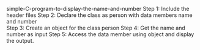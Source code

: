simple-C-program-to-display-the-name-and-number
Step 1: Include the header files 
Step 2: Declare the class as person with data members name and number  
Step 3: Create an object for the class person 
Step 4: Get the name and number as input Step 5: Access the data member using object and display the output.
